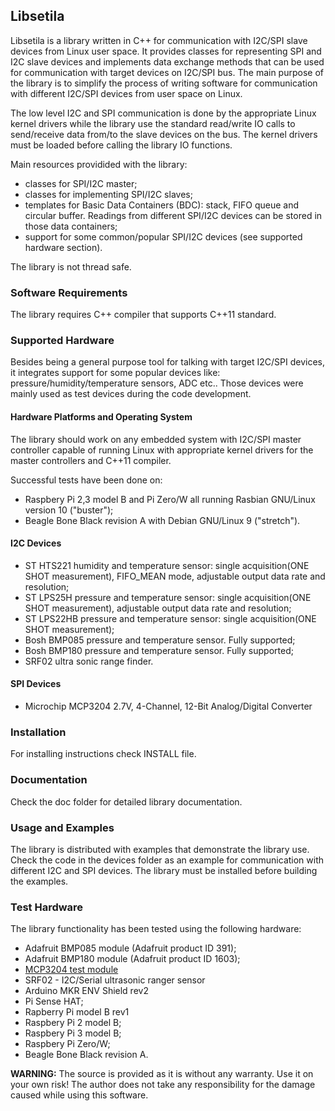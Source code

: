 ## Libsetila

Libsetila is a library written in C++ for communication with I2C/SPI slave devices from Linux user space. It provides classes for representing SPI and I2C slave devices and implements data exchange methods that can be used for communication with target devices on I2C/SPI bus. The main purpose of the library is to simplify the process of writing software for communication with different I2C/SPI devices from user space on Linux.

The low level I2C and SPI communication is done by the appropriate Linux kernel drivers while the library use the standard read/write IO calls to send/receive data from/to the slave devices on the bus. The kernel drivers must be loaded before calling the library IO functions.

Main resources providided with the library:
- classes for SPI/I2C master;
- classes for implementing SPI/I2C slaves;
- templates for Basic Data Containers (BDC): stack, FIFO queue and circular buffer. Readings from different SPI/I2C devices can be stored in those data containers; 
- support for some common/popular SPI/I2C devices (see supported hardware section).
 
The library is not thread safe. 

### Software Requirements

The library requires C++ compiler that supports C++11 standard.

### Supported Hardware

Besides being a general purpose tool for talking with target I2C/SPI devices, it integrates support for some popular devices like: pressure/humidity/temperature sensors, ADC etc.. Those devices were mainly used as test devices during the code development. 

#### Hardware Platforms and Operating System

The library should work on any embedded system with I2C/SPI master controller capable of running Linux with appropriate kernel drivers for the master controllers and C++11 compiler.

Successful tests have been done on:
- Raspbery Pi 2,3 model B and Pi Zero/W all running Rasbian GNU/Linux version 10 ("buster");
- Beagle Bone Black revision A with Debian GNU/Linux 9 ("stretch").

#### I2C Devices

- ST HTS221 humidity and temperature sensor: single acquisition(ONE SHOT measurement), FIFO_MEAN mode, adjustable output data rate and resolution;
- ST LPS25H pressure and temperature sensor: single acquisition(ONE SHOT measurement), adjustable output data rate and resolution;
- ST LPS22HB pressure and temperature sensor: single acquisition(ONE SHOT measurement);
- Bosh BMP085 pressure and temperature sensor. Fully supported;
- Bosh BMP180 pressure and temperature sensor. Fully supported;
- SRF02 ultra sonic range finder.

#### SPI Devices

- Microchip MCP3204 2.7V, 4-Channel, 12-Bit Analog/Digital Converter

### Installation

For installing instructions check INSTALL file.

### Documentation

Check the doc folder for detailed library documentation.

### Usage and Examples

The library is distributed with examples that demonstrate the library use. Check the code in the devices folder
as an example for communication with different I2C and SPI devices.
The library must be installed before building the examples.

### Test Hardware

The library functionality has been tested using the following hardware:

- Adafruit BMP085 module (Adafruit product ID 391);
- Adafruit BMP180 module (Adafruit product ID 1603);
- [MCP3204 test module](https://github.com/positronic57/libmcp3204/tree/master/example/hardware) 
- SRF02 - I2C/Serial ultrasonic ranger sensor
- Arduino MKR ENV Shield rev2
- Pi Sense HAT;
- Rapberry Pi model B rev1
- Raspbery Pi 2 model B;
- Raspbery Pi 3 model B;
- Raspbery Pi Zero/W;
- Beagle Bone Black revision A.


**WARNING:** 
The source is provided as it is without any warranty. Use it on your own risk!
The author does not take any responsibility for the damage caused while using this software.

